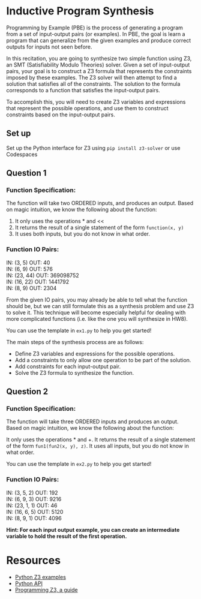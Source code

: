 # Inductive Program Synthesis

Programming by Example (PBE) is the process of generating a program from a set of input-output pairs (or examples). In PBE, the goal is learn a program that can generalize from the given examples and produce correct outputs for inputs not seen before.

In this recitation, you are going to synthesize two simple function using Z3, an SMT (Satisfiability Modulo Theories) solver. 
Given a set of input-output pairs, your goal is to construct a Z3 formula that represents the constraints imposed by these examples. The Z3 solver will then attempt to find a solution that satisfies all of the constraints. The solution to the formula corresponds to a function that satisfies the input-output pairs.

To accomplish this, you will need to create Z3 variables and expressions that represent the possible operations, and use them to construct constraints based on the input-output pairs.


## Set up

Set up the Python interface for Z3 using `pip install z3-solver` or use Codespaces


## Question 1

### Function Specification:

The function will take two ORDERED inputs, and produces an output. Based on magic intuition, we know the following about the function:
1. It only uses the operations * and <<
2. It returns the result of a single statement of the form
    `function(x, y)`
3. It uses both inputs, but you do not know in what order.

### Function IO Pairs:
   IN: (3, 5)    OUT: 40  
   IN: (6, 9)    OUT: 576  
   IN: (23, 44)  OUT: 369098752  
   IN: (16, 22)  OUT: 1441792  
   IN: (8, 9)    OUT: 2304  

From the given IO pairs, you may already be able to tell what the function should be,
but we can still formulate this as a synthesis problem and use Z3 to solve it. This technique
will become especially helpful for dealing with more complicated functions (i.e. like the one you will synthesize in HW8). 

You can use the template in `ex1.py` to help you get started!


The main steps of the synthesis process are as follows:

- Define Z3 variables and expressions for the possible operations.
- Add a constraints to only allow one operation to be part of the solution.
- Add constraints for each input-output pair.
- Solve the Z3 formula to synthesize the function.


## Question 2

### Function Specification:

The function will take three ORDERED inputs and produces an output. Based on magic intuition, we know the following about the function:

It only uses the operations * and +.
It returns the result of a single statement of the form `fun1(fun2(x, y), z)`.
It uses all inputs, but you do not know in what order.

You can use the template in `ex2.py` to help you get started!


### Function IO Pairs:
   IN: (3, 5, 2)    OUT: 192  
   IN: (6, 9, 3)    OUT: 9216  
   IN: (23, 1, 1)   OUT: 46  
   IN: (16, 6, 5)   OUT: 5120  
   IN: (8, 9, 1)    OUT: 4096  

**Hint: For each input output example, you can create an intermediate variable to hold the result of the first operation.**


# Resources

- [Python Z3 examples](http://ericpony.github.io/z3py-tutorial/guide-examples.htm)
- [Python API](http://z3prover.github.io/api/html/namespacez3py.html)
- [Programming Z3, a guide](http://theory.stanford.edu/~nikolaj/programmingz3.html)
